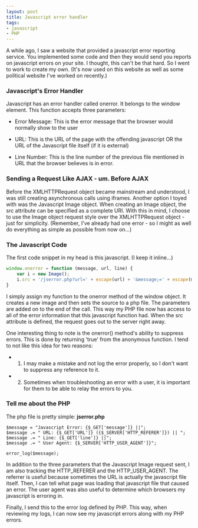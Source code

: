 ```yaml
---
layout: post
title: Javascript error handler
tags:
- javascript
- PHP
---
```


A while ago, I saw a website that provided a javascript error reporting service.  You implemented some code and then they would send you reports on javascript errors on your site.  I thought, this can't be that hard.  So I went to work to create my own.  (It's now used on this website as well as some political website I've worked on recently.)

### Javascript's Error Handler

Javascript has an error handler called onerror.  It belongs to the window element.  This function accepts three parameters:




  * Error Message: This is the error message that the browser would normally show to the user


  * URL: This is the URL of the page with the offending javascript OR the URL of the Javascript file itself (if it is external)


  * Line Number: This is the line number of the previous file mentioned in URL that the browser believes is in error.





### Sending a Request Like AJAX - um. Before AJAX


Before the XMLHTTPRequest object became mainstream and understood, I was still creating asynchronous calls using iframes.  Another option I toyed with was the Javascript Image object.  When creating an Image object, the src attribute can be specified as a complete URI.  With this in mind, I choose to use the Image object request style over the XMLHTTPRequest object - just for simplicity. (Remember, I've already had one error - so I might as well do everything as simple as possible from now on...)


### The Javascript Code


The first code snippet in my head is this javascript.  (I keep it inline...)

```javascript
window.onerror = function (message, url, line) {
    var i = new Image();
    i.src = '/jserror.php?url=' + escape(url) + '&message;=' + escape(message) + '&line;=' + line;
}
```


I simply assign my function to the onerror method of the window object.  It creates a new image and then sets the source to a php file.  The parameters are added on to the end of the call.  This way my PHP file now has access to all of the error information that this javascript function had.  When the src attribute is defined, the request goes out to the server right away.

One interesting thing to note is the onerror() method's ability to suppress errors.  This is done by returning 'true' from the anonymous function.  I tend to not like this idea for two reasons:


  * 1) I may make a mistake and not log the error properly, so I don't want to suppress any reference to it.


  * 2) Sometimes when troubleshooting an error with a user, it is important for them to be able to relay the errors to you.


### Tell me about the PHP


The php file is pretty simple:
**jserror.php**

```php?start_inline=1    
$message = "Javascript Error: {$_GET['message']} ||";
$message .= " URL: {$_GET['URL']} ({$_SERVER['HTTP_REFERER']}) || ";
$message .= " Line: {$_GET['line']} ||";
$message .= " User Agent: {$_SERVER['HTTP_USER_AGENT']}";

error_log($message);
```
    

In addition to the three parameters that the Javascript Image request sent, I am also tracking the HTTP_REFERER and the HTTP_USER_AGENT.  The referrer is useful because sometimes the URL is actually the javascript file itself.  Then, I can tell what page was loading that javascript file that caused an error.  The user agent was also useful to determine which browsers my javascript is erroring in.

Finally, I send this to the error log defined by PHP.  This way, when reviewing my logs, I can now see my javascript errors along with my PHP errors.
